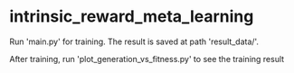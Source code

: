 # intrinsic_reward_meta_learning


Run 'main.py' for training. The result is saved at path 'result_data/'.

After training, run 'plot_generation_vs_fitness.py' to see the training result



